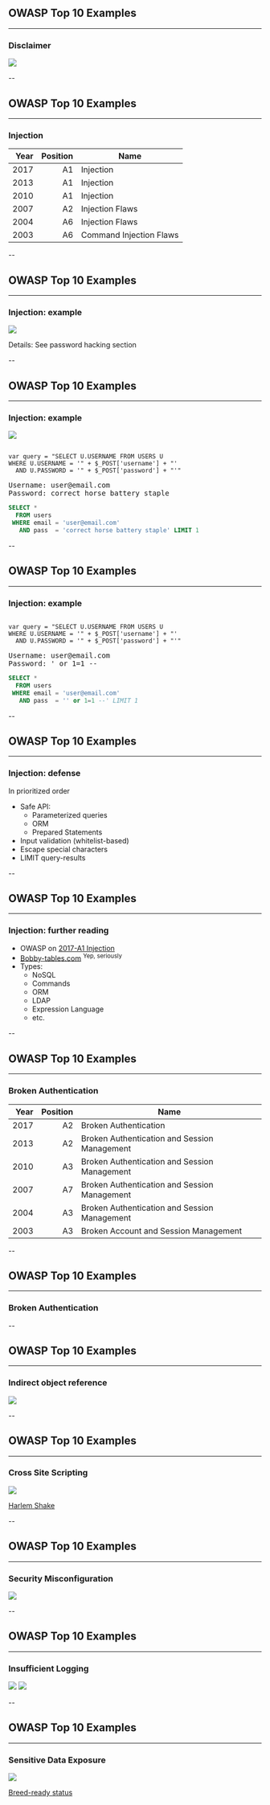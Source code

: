 ## OWASP Top 10 Examples
<hr />

### Disclaimer

![](pics/dont_try_this_at_home.jpg)<!-- .element style="width: 800px;" class="fragment" -->

--

## OWASP Top 10 Examples
<hr />

### Injection

| Year  | Position  | Name                      |
|------:|----------:|---------------------------|
| 2017  | A1        | Injection                 |
| 2013  | A1        | Injection                 |
| 2010  | A1        | Injection                 |
| 2007  | A2        | Injection Flaws           |
| 2004  | A6        | Injection Flaws           |
| 2003  | A6        | Command Injection Flaws   |

--

## OWASP Top 10 Examples
<hr />

### Injection: example

![](pics/bobby_tables.png)

Details: See password hacking section

--

## OWASP Top 10 Examples
<hr />

### Injection: example

![](./pics/login.png)<!-- .element style="position: fixed; width: 400px; top: 215px; right: 50px; background-color: #ffffff;" -->

<pre><code data-trim data-noescape>
var query = "SELECT U.USERNAME FROM USERS U 
WHERE U.USERNAME = '" + $_POST['username'] + "' 
  AND U.PASSWORD = '" + $_POST['password'] + "'" 
</code></pre><!-- .element style="position: fixed; width: 450px; left: 50px; top: 210px;" -->

<pre>
Username: user@email.com
Password: correct horse battery staple
</code></pre><!-- .element: style="position: fixed; width: 450px; left: 50px; top: 405px;" class="fragment" data-fragment-index="3" -->


```sql
SELECT *
  FROM users
 WHERE email = 'user@email.com'
   AND pass  = 'correct horse battery staple' LIMIT 1
```

--

## OWASP Top 10 Examples
<hr />

### Injection: example

<pre><code data-trim data-noescape>
var query = "SELECT U.USERNAME FROM USERS U 
WHERE U.USERNAME = '" + $_POST['username'] + "' 
  AND U.PASSWORD = '" + $_POST['password'] + "'" 
</code></pre><!-- .element style="position: fixed; width: 450px; left: 50px; top: 210px;" -->

<pre>
Username: user@email.com
Password: ' or 1=1 --
</code></pre><!-- .element: style="position: fixed; width: 450px; left: 50px; top: 405px;" class="fragment" data-fragment-index="3" -->


```sql
SELECT *
  FROM users
 WHERE email = 'user@email.com'
   AND pass  = '' or 1=1 --' LIMIT 1
```

--

## OWASP Top 10 Examples
<hr />

### Injection: defense

In prioritized order
* Safe API:
  * Parameterized queries
  * ORM
  * Prepared Statements
* Input validation (whitelist-based)
* Escape special characters
* LIMIT query-results

--

## OWASP Top 10 Examples
<hr />

### Injection: further reading

* OWASP on [2017-A1 Injection](https://www.owasp.org/index.php/Top_10-2017_A1-Injection)
* [Bobby-tables.com](https://bobby-tables.com/) <sup>Yep, seriously</sup>
* Types:
  * NoSQL
  * Commands
  * ORM
  * LDAP
  * Expression Language
  * etc.


--

## OWASP Top 10 Examples
<hr />

### Broken Authentication

| Year  | Position  | Name                                          |
|------:|----------:|-----------------------------------------------|
| 2017  | A2        | Broken Authentication                         |
| 2013  | A2        | Broken Authentication and Session Management  |
| 2010  | A3        | Broken Authentication and Session Management  |
| 2007  | A7        | Broken Authentication and Session Management  |
| 2004  | A3        | Broken Authentication and Session Management  |
| 2003  | A3        | Broken Account and Session Management         |

--

## OWASP Top 10 Examples
<hr />

### Broken Authentication

--

## OWASP Top 10 Examples
<hr />

### Indirect object reference

![](pics/miljoenennota.png)

--

## OWASP Top 10 Examples
<hr />

### Cross Site Scripting

![](pics/harlem_shake.png)<!-- .element style="width: 500px;" -->

[Harlem Shake](https://www.youtube.com/watch?v=K0noqLisW_c)

--

## OWASP Top 10 Examples
<hr />

### Security Misconfiguration

![](pics/handbalsters.png)<!-- .element style="width: 450px;" -->

--

## OWASP Top 10 Examples
<hr />

### Insufficient Logging

![](pics/facebook_passwords.png)
![](pics/facebook_thumbs_down.png)<!-- .element style="width: 400px;" -->

--

## OWASP Top 10 Examples
<hr />

### Sensitive Data Exposure

![](pics/gevers_chinese_mongodb.png)<!-- .element style="width: 400px;" -->

[Breed-ready status](https://www.bleepingcomputer.com/news/security/creepy-database-lists-breedready-status-for-18-million-women/)<!-- .element style="position: fixed; width: 400px; bottom: 100px; right: 100px;" -->

